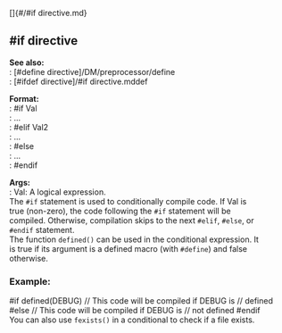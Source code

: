 []{#/#if directive.md}    
## #if directive    
**See also:**    
:   [#define directive]/DM/preprocessor/define    
:   [#ifdef directive]/#if directive.mddef    
<!-- -->    
**Format:**    
:   #if Val    
:   \...    
:   #elif Val2    
:   \...    
:   #else    
:   \...    
:   #endif    
<!-- -->    
**Args:**    
:   Val: A logical expression.    
The `#if` statement is used to conditionally compile code. If Val is    
true (non-zero), the code following the `#if` statement will be    
compiled. Otherwise, compilation skips to the next `#elif`, `#else`, or    
`#endif` statement.    
The function `defined()` can be used in the conditional expression. It    
is true if its argument is a defined macro (with `#define`) and false    
otherwise.    
### Example:    
#if defined(DEBUG) // This code will be compiled if DEBUG is // defined    
#else // This code will be compiled if DEBUG is // not defined #endif    
You can also use `fexists()` in a conditional to check if a file exists.  